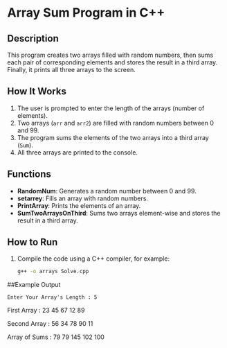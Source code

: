 # Array Sum Program in C++

## Description

This program creates two arrays filled with random numbers, then sums each pair of corresponding elements and stores the result in a third array. Finally, it prints all three arrays to the screen.

## How It Works

1. The user is prompted to enter the length of the arrays (number of elements).
2. Two arrays (`arr` and `arr2`) are filled with random numbers between 0 and 99.
3. The program sums the elements of the two arrays into a third array (`Sum`).
4. All three arrays are printed to the console.

## Functions

- **RandomNum**: Generates a random number between 0 and 99.
- **setarrey**: Fills an array with random numbers.
- **PrintArray**: Prints the elements of an array.
- **SumTwoArraysOnThird**: Sums two arrays element-wise and stores the result in a third array.

## How to Run

1. Compile the code using a C++ compiler, for example:
   ```sh
   g++ -o arrays Solve.cpp


##Example Output

    Enter Your Array's Length : 5

First Array : 23  45  67  12  89  

Second Array : 56  34  78  90  11  

Array of Sums : 79  79  145  102  100  

